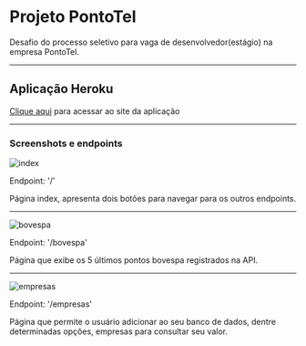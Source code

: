 # Projeto PontoTel
 Desafio do processo seletivo para vaga de desenvolvedor(estágio) na empresa PontoTel.
***

 ## Aplicação Heroku
  [Clique aqui](https://alphavantagetel.herokuapp.com/) para acessar ao site da aplicação
***

### Screenshots e endpoints

![index](https://user-images.githubusercontent.com/78399176/107668959-0458d680-6c70-11eb-832a-8703fe671d98.png)

Endpoint: '/'

Página index, apresenta dois botões para navegar para os outros endpoints.
***

![bovespa](https://user-images.githubusercontent.com/78399176/107669020-13d81f80-6c70-11eb-84c7-a48eb01d4982.png)

Endpoint: '/bovespa'

Página que exibe os 5 últimos pontos bovespa registrados na API.
***

![empresas](https://user-images.githubusercontent.com/78399176/107669071-22263b80-6c70-11eb-8011-1947a1034d1d.png)


Endpoint: '/empresas'

Página que permite o usuário adicionar ao seu banco de dados, dentre determinadas opções, empresas para consultar seu valor.
